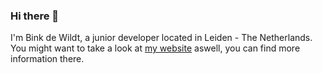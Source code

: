 ### Hi there 👋

I'm Bink de Wildt, a junior developer located in Leiden - The Netherlands.
You might want to take a look at <a href="www.binkdewildt.com">my website</a> aswell, you can find more information there.

<!--
**binkdewildt/binkdewildt** is a ✨ _special_ ✨ repository because its `README.md` (this file) appears on your GitHub profile.

Here are some ideas to get you started:

- 🔭 I’m currently working on ...
- 🌱 I’m currently learning ...
- 👯 I’m looking to collaborate on ...
- 🤔 I’m looking for help with ...
- 💬 Ask me about ...
- 📫 How to reach me: ...
- 😄 Pronouns: ...
- ⚡ Fun fact: ...
-->
